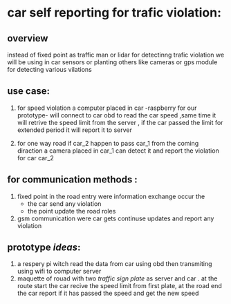 # car self reporting for trafic violation:

## overview
instead of fixed point as traffic man or lidar for detectinng trafic violation we will be using in car sensors or planting others like cameras or gps module for detecting various vilations

## use case:
1. for speed violation a computer placed in car -raspberry for our prototype- will connect to car obd to read the car speed  ,same time it will retrive the speed limit from the server , if the car passed the limit for extended period it will report it to server

2. for one way road if car_2 happen to pass car_1 from the coming diraction a camera 
placed in car_1 can detect it and report the violation for car car_2

## for communication methods :
1. fixed point in the road entry were information exchange occur the 
	* the car send any violation 
	* the point update the road roles
2. gsm communication were car gets continuse updates and report any violation


## prototype _ideas_:
1. a respery pi witch read the data from car using obd then transmiting using wifi to computer server
2. maquette of rouad with two _traffic sign plate_ as server and car . at the route start the car recive the speed limit from first plate,
at the road end the car report if it has passed the speed and get the new speed
